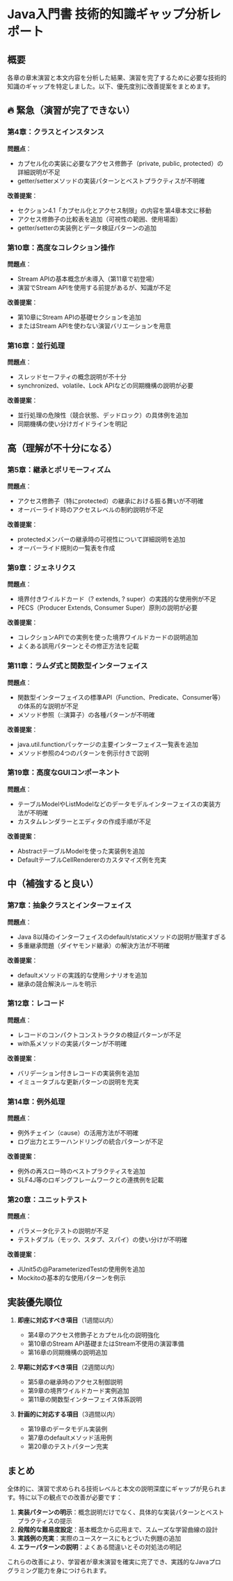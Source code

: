 # Java入門書 技術的知識ギャップ分析レポート

## 概要

各章の章末演習と本文内容を分析した結果、演習を完了するために必要な技術的知識のギャップを特定しました。以下、優先度別に改善提案をまとめます。

## 🔥 緊急（演習が完了できない）

### 第4章：クラスとインスタンス
**問題点**：
- カプセル化の実装に必要なアクセス修飾子（private, public, protected）の詳細説明が不足
- getter/setterメソッドの実装パターンとベストプラクティスが不明確

**改善提案**：
- セクション4.1「カプセル化とアクセス制限」の内容を第4章本文に移動
- アクセス修飾子の比較表を追加（可視性の範囲、使用場面）
- getter/setterの実装例とデータ検証パターンの追加

### 第10章：高度なコレクション操作
**問題点**：
- Stream APIの基本概念が未導入（第11章で初登場）
- 演習でStream APIを使用する前提があるが、知識が不足

**改善提案**：
- 第10章にStream APIの基礎セクションを追加
- またはStream APIを使わない演習バリエーションを用意

### 第16章：並行処理
**問題点**：
- スレッドセーフティの概念説明が不十分
- synchronized、volatile、Lock APIなどの同期機構の説明が必要

**改善提案**：
- 並行処理の危険性（競合状態、デッドロック）の具体例を追加
- 同期機構の使い分けガイドラインを明記

## 高（理解が不十分になる）

### 第5章：継承とポリモーフィズム
**問題点**：
- アクセス修飾子（特にprotected）の継承における振る舞いが不明確
- オーバーライド時のアクセスレベルの制約説明が不足

**改善提案**：
- protectedメンバーの継承時の可視性について詳細説明を追加
- オーバーライド規則の一覧表を作成

### 第9章：ジェネリクス
**問題点**：
- 境界付きワイルドカード（? extends, ? super）の実践的な使用例が不足
- PECS（Producer Extends, Consumer Super）原則の説明が必要

**改善提案**：
- コレクションAPIでの実例を使った境界ワイルドカードの説明追加
- よくある誤用パターンとその修正方法を記載

### 第11章：ラムダ式と関数型インターフェイス
**問題点**：
- 関数型インターフェイスの標準API（Function、Predicate、Consumer等）の体系的な説明が不足
- メソッド参照（::演算子）の各種パターンが不明確

**改善提案**：
- java.util.functionパッケージの主要インターフェイス一覧表を追加
- メソッド参照の4つのパターンを例示付きで説明

### 第19章：高度なGUIコンポーネント
**問題点**：
- テーブルModelやListModelなどのデータモデルインターフェイスの実装方法が不明確
- カスタムレンダラーとエディタの作成手順が不足

**改善提案**：
- AbstractテーブルModelを使った実装例を追加
- DefaultテーブルCellRendererのカスタマイズ例を充実

## 中（補強すると良い）

### 第7章：抽象クラスとインターフェイス
**問題点**：
- Java 8以降のインターフェイスのdefault/staticメソッドの説明が簡潔すぎる
- 多重継承問題（ダイヤモンド継承）の解決方法が不明確

**改善提案**：
- defaultメソッドの実践的な使用シナリオを追加
- 継承の競合解決ルールを明示

### 第12章：レコード
**問題点**：
- レコードのコンパクトコンストラクタの検証パターンが不足
- with系メソッドの実装パターンが不明確

**改善提案**：
- バリデーション付きレコードの実装例を追加
- イミュータブルな更新パターンの説明を充実

### 第14章：例外処理
**問題点**：
- 例外チェイン（cause）の活用方法が不明確
- ログ出力とエラーハンドリングの統合パターンが不足

**改善提案**：
- 例外の再スロー時のベストプラクティスを追加
- SLF4J等のロギングフレームワークとの連携例を記載

### 第20章：ユニットテスト
**問題点**：
- パラメータ化テストの説明が不足
- テストダブル（モック、スタブ、スパイ）の使い分けが不明確

**改善提案**：
- JUnit5の@ParameterizedTestの使用例を追加
- Mockitoの基本的な使用パターンを例示

## 実装優先順位

1. **即座に対応すべき項目**（1週間以内）
   - 第4章のアクセス修飾子とカプセル化の説明強化
   - 第10章のStream API基礎またはStream不使用の演習準備
   - 第16章の同期機構の説明追加

2. **早期に対応すべき項目**（2週間以内）
   - 第5章の継承時のアクセス制御説明
   - 第9章の境界ワイルドカード実例追加
   - 第11章の関数型インターフェイス体系説明

3. **計画的に対応する項目**（3週間以内）
   - 第19章のデータモデル実装例
   - 第7章のdefaultメソッド活用例
   - 第20章のテストパターン充実

## まとめ

全体的に、演習で求められる技術レベルと本文の説明深度にギャップが見られます。特に以下の観点での改善が必要です：

1. **実装パターンの明示**：概念説明だけでなく、具体的な実装パターンとベストプラクティスの提示
2. **段階的な難易度設定**：基本概念から応用まで、スムーズな学習曲線の設計
3. **実践例の充実**：実際のユースケースにもとづいた例題の追加
4. **エラーパターンの説明**：よくある間違いとその対処法の明記

これらの改善により、学習者が章末演習を確実に完了でき、実践的なJavaプログラミング能力を身につけられます。